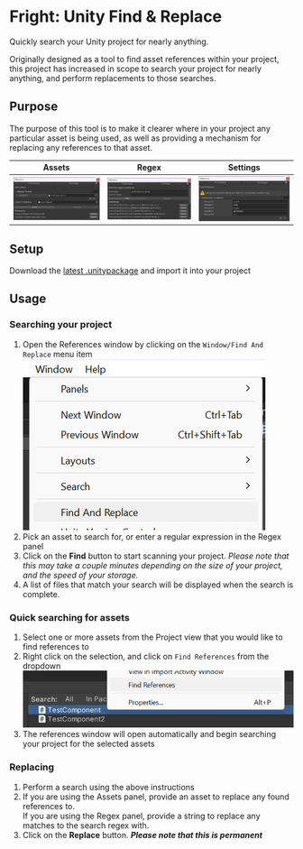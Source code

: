 # Fright: Unity Find & Replace
Quickly search your Unity project for nearly anything.

Originally designed as a tool to find asset references within your project, this project has increased in scope to search your project for nearly anything, and perform replacements to those searches.

## Purpose
The purpose of this tool is to make it clearer where in your project any particular asset is being used, as well as providing a mechanism for replacing any references to that asset.

| Assets | Regex | Settings |
| --- | --- | --- |
| ![Reference Window Asset Panel Preview](https://github.com/StaticPtr/Fright-Unity-Reference-Find-Replace/blob/master/Readme%20Assets/ReferencesWindow-Assets.png?raw=true) | ![Reference Window Regular Expression Panel Preview](https://github.com/StaticPtr/Fright-Unity-Reference-Find-Replace/blob/master/Readme%20Assets/ReferencesWindow-Regex.png?raw=true) | ![Reference Window Settings Panel Preview](https://github.com/StaticPtr/Fright-Unity-Reference-Find-Replace/blob/master/Readme%20Assets/ReferencesWindow-Settings.png?raw=true) |

## Setup
Download the [latest .unitypackage](https://github.com/StaticPtr/Fright-Unity-Reference-Find-Replace/releases/download/v1.4.0/Fright.Find.and.Replace.v1.4.0.unitypackage) and import it into your project

## Usage
### Searching your project
1) Open the References window by clicking on the `Window/Find And Replace` menu item
![Reference Window Preview](https://github.com/StaticPtr/Fright-Unity-Reference-Find-Replace/blob/master/Readme%20Assets/HowTo-MainMenu.png?raw=true)
2) Pick an asset to search for, or enter a regular expression in the Regex panel
3) Click on the **Find** button to start scanning your project. _Please note that this may take a couple minutes depending on the size of your project, and the speed of your storage._
4) A list of files that match your search will be displayed when the search is complete.

### Quick searching for assets
1) Select one or more assets from the Project view that you would like to find references to
2) Right click on the selection, and click on `Find References` from the dropdown
![Reference Window Preview](https://github.com/StaticPtr/Fright-Unity-Reference-Find-Replace/blob/master/Readme%20Assets/HowTo-ContextMenu.png?raw=true)
3) The references window will open automatically and begin searching your project for the selected assets

### Replacing
1) Perform a search using the above instructions
2) If you are using the Assets panel, provide an asset to replace any found references to.
<br>If you are using the Regex panel, provide a string to replace any matches to the search regex with.
3) Click on the **Replace** button. _**Please note that this is permanent**_
